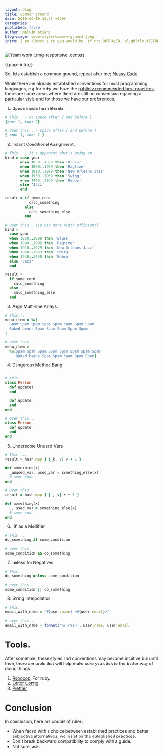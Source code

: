```yaml
---
layout: blog
title: Common ground
date: 2019-06-19 10:37 +0300
categories: 
published: false
author: Melvin Atieno
blog-image: code-style/common-ground.jpeg
intro: I am almost sure you would be, if not OUTRAgED, slighltly DISTURBed if I dEcided To raNdomly switch the caSes for MY sentenCes in A Post. Unless there is a good reason, a justification of some sorts you would probably quit reading after the first few sentences. Why? convention, you have expectations when it comes to capitalization in writing. The value of convention becomes even clearer when you can clearly read through and understand written stories without having to stop to try and figure out what is being communicated. Like most written stories code is no different. 
---
```

![Team work](/assets/images/blog/{{page.blog-image}}){:.img-responsive .center}

{{page.intro}}

So, lets establish a common ground, repeat after me;
[Messy Code](/assets/images/blog/code-style/messy-code.gif)


While there are already established conventions for most programming languages, e.g for ruby we have the [publicly recommended best practices](https://github.com/rubocop-hq/ruby-style-guide), there are some areas where there are still no consensus regarding a particular style and for those we have our preferences,
  
 
  1. Space inside hash literals.

```ruby
# This.. - no space after { and before }
{one: 1, two: 2}

# Over this.. - space after { and before }
{ one: 1, two: 2 }
```

  2. Indent Conditional Assignment.

```ruby
# This.. - it's apparent what's going on
kind = case year
       when 1850..1889 then 'Blues'
       when 1890..1909 then 'Ragtime'
       when 1910..1929 then 'New Orleans Jazz'
       when 1930..1939 then 'Swing'
       when 1940..1950 then 'Bebop'
       else 'Jazz'
       end

result = if some_cond
           calc_something
         else
           calc_something_else
         end

# Over this.. (\a bit more width efficient)
kind =
  case year
  when 1850..1889 then 'Blues'
  when 1890..1909 then 'Ragtime'
  when 1910..1929 then 'New Orleans Jazz'
  when 1930..1939 then 'Swing'
  when 1940..1950 then 'Bebop'
  else 'Jazz'
  end

result =
  if some_cond
    calc_something
  else
    calc_something_else
  end
```

  3. Align Multi-line Arrays.

```ruby
# This...
menu_item = %w[
  Spam Spam Spam Spam Spam Spam Spam Spam
  Baked beans Spam Spam Spam Spam Spam
]

# Over this..
menu_item =
  %w[Spam Spam Spam Spam Spam Spam Spam Spam
     Baked beans Spam Spam Spam Spam Spam]
```

  4. Dangerous Method Bang

```ruby

# This
class Person
  def update!
  end

  def update
  end
end

# Over this...
class Person
  def update
  end
end
```

  5. Underscore Unused Vars

```ruby
# This ...
result = hash.map { |_k, v| v + 1 }

def something(x)
  _unused_var, used_var = something_else(x)
  # some code
end

# Over this ...
result = hash.map { |_, v| v + 1 }

def something(x)
  _, used_var = something_else(x)
  # some code
end
```

  6. 'if' as a Modifier

```ruby
# This ..
do_something if some_condition

# over this
some_condition && do_something
```

  7. unless for Negatives
   
```ruby
# This..
do_something unless some_condition

# over this
some_condition || do_something
```
  8. String Interpolation
```ruby
# This..
email_with_name = "#{user.name} <#{user.email}>"

# over this..
email_with_name = format('%s <%s>', user.name, user.email)
```

# Tools.

After sometime, these styles and conventions may become intuitive but until then, there are tools that will help make sure you stick to the better way of doing things.
  
  1. [Rubocop](https://github.com/rubocop-hq/rubocop). For ruby.
  2. [Editor Config](https://editorconfig.org/)
  3. [Prettier](https://prettier.io/)

# Conclusion

In conclusion, here are couple of rules;

- When faced with a choice between established practices and better subjective alternatives, we insist on the established practices.
- Don't break backward compatibility to comply with a guide.
- Not sure, ask.
